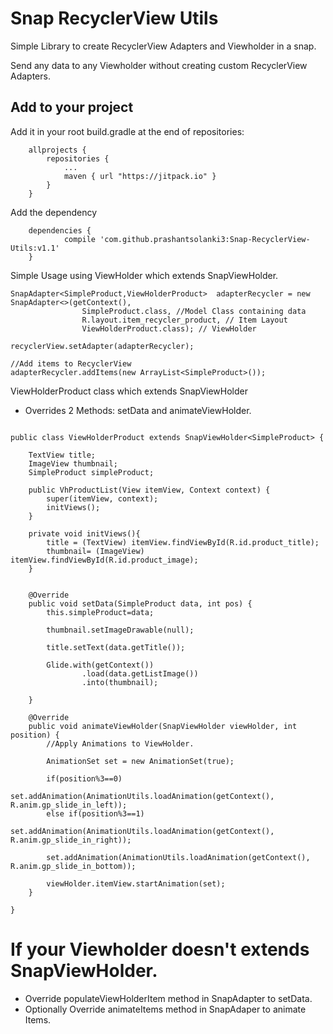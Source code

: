 # Snap RecyclerView Utils

Simple Library to create RecyclerView Adapters and Viewholder in a snap.

Send any data to any Viewholder without creating custom RecyclerView Adapters.

## Add to your project

Add it in your root build.gradle at the end of repositories:
```
	allprojects {
		repositories {
			...
			maven { url "https://jitpack.io" }
		}
	}
```
Add the dependency

```
	dependencies {
	        compile 'com.github.prashantsolanki3:Snap-RecyclerView-Utils:v1.1'
	}
```

Simple Usage using ViewHolder which extends  SnapViewHolder.

```
SnapAdapter<SimpleProduct,ViewHolderProduct>  adapterRecycler = new SnapAdapter<>(getContext(),
                SimpleProduct.class, //Model Class containing data
                R.layout.item_recycler_product, // Item Layout
                ViewHolderProduct.class); // ViewHolder
                
recyclerView.setAdapter(adapterRecycler);

//Add items to RecyclerView
adapterRecycler.addItems(new ArrayList<SimpleProduct>());

```

ViewHolderProduct class which extends SnapViewHolder
* Overrides 2 Methods: setData and animateViewHolder.

```

public class ViewHolderProduct extends SnapViewHolder<SimpleProduct> {

    TextView title;
    ImageView thumbnail;
    SimpleProduct simpleProduct;

    public VhProductList(View itemView, Context context) {
        super(itemView, context);
        initViews();
    }

    private void initViews(){
        title = (TextView) itemView.findViewById(R.id.product_title);
        thumbnail= (ImageView) itemView.findViewById(R.id.product_image);
    }


    @Override
    public void setData(SimpleProduct data, int pos) {
        this.simpleProduct=data;
        
        thumbnail.setImageDrawable(null);
        
        title.setText(data.getTitle());

        Glide.with(getContext())
                .load(data.getListImage())
                .into(thumbnail);

    }

    @Override
    public void animateViewHolder(SnapViewHolder viewHolder, int position) {
        //Apply Animations to ViewHolder.
        
        AnimationSet set = new AnimationSet(true);

        if(position%3==0)
            set.addAnimation(AnimationUtils.loadAnimation(getContext(), R.anim.gp_slide_in_left));
        else if(position%3==1)
            set.addAnimation(AnimationUtils.loadAnimation(getContext(), R.anim.gp_slide_in_right));

        set.addAnimation(AnimationUtils.loadAnimation(getContext(), R.anim.gp_slide_in_bottom));

        viewHolder.itemView.startAnimation(set);
    }

}

```

# If your Viewholder doesn't extends SnapViewHolder.

* Override populateViewHolderItem method in SnapAdapter to setData.
* Optionally Override animateItems method in SnapAdaper to animate Items.

